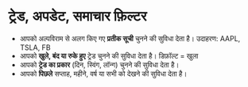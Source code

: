 # **ट्रेड, अपडेट, समाचार फ़िल्टर**

- आपको अल्पविराम से अलग किए गए **प्रतीक सूची** चुनने की सुविधा देता है। उदाहरण: AAPL, TSLA, FB
- आपको **खुले, बंद या रुके हुए** ट्रेड चुनने की सुविधा देता है। डिफ़ॉल्ट = खुला
- आपको **ट्रेड का प्रकार** (दिन, स्विंग, लॉन्ग) चुनने की सुविधा देता है।
- आपको **पिछले** सप्ताह, महीने, वर्ष या सभी को देखने की सुविधा देता है।
